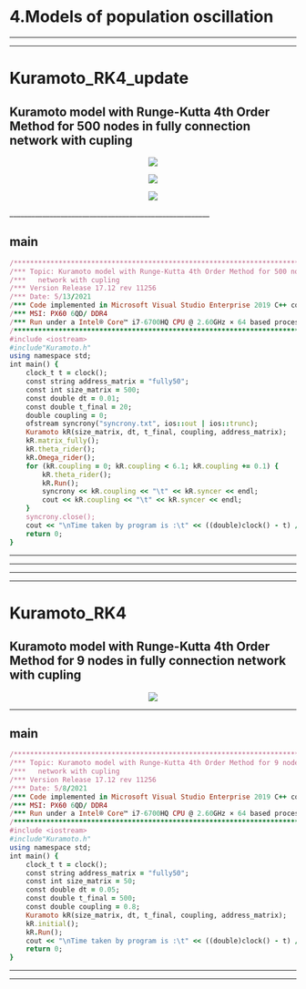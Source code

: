 # 4.Models of population oscillation
__________________________________________________________________
--------------------------------------------------------------
# Kuramoto_RK4_update
## Kuramoto model with Runge-Kutta 4th Order Method for 500 nodes in fully connection network with cupling
<p align="center">
 <img src="https://github.com/aliseif321/4.Models_of_population_oscillation/blob/main/Kuramoto_RK4_update/Picture/Fully%20connection%20network%20with%20500%20nodes.png?raw=true" >
 </p>
 
 
 
 <p align="center">
 <img src="https://github.com/aliseif321/4.Models_of_population_oscillation/blob/main/Kuramoto_RK4_update/Picture/book.png?raw=true" >
 </p>
 
  <p align="center">
 <img src=" https://github.com/aliseif321/4.Models_of_population_oscillation/blob/main/Kuramoto_RK4_update/Picture/WhatsApp%20Image%202021-05-13%20at%203.43.11%20PM.jpeg?raw=true
" >
 </p>
_______________________________________________________

## main
```ruby
/************************************************************************************************/
/*** Topic: Kuramoto model with Runge-Kutta 4th Order Method for 500 nodes in fully connection***/
/***   network with cupling                                                                   ***/
/*** Version Release 17.12 rev 11256                                                Ali-Seif  ***/
/*** Date: 5/13/2021                                                                           ***/
/*** Code implemented in Microsoft Visual Studio Enterprise 2019 C++ compiler                 ***/
/*** MSI: PX60 6QD/ DDR4                                                                      ***/
/*** Run under a Intel® Core™ i7-6700HQ CPU @ 2.60GHz × 64 based processor with 16 GB RAM     ***/
/************************************************************************************************/
#include <iostream>                                                             //import library for cout and endl and etc.
#include"Kuramoto.h"                                                            //import library Kuramoto
using namespace std;                                                            //using standard 
int main() {                                                                    //
    clock_t t = clock();                                                        //time start record
    const string address_matrix = "fully50";                                    //name matrix file
    const int size_matrix = 500;                                                //number of node size of matrix clom and row
    const double dt = 0.01;                                                     //step lenth
    const double t_final = 20;                                                  //time final
    double coupling = 0;                                                        //stringh cupling
    ofstream syncrony("syncrony.txt", ios::out | ios::trunc);                   //create file .txt for save sync volt
    Kuramoto kR(size_matrix, dt, t_final, coupling, address_matrix);            //call class and input initial variable
    kR.matrix_fully();                                                          //run initial cundition
    kR.theta_rider();                                                           //read random between 0 to 2pi normal
    kR.Omega_rider();                                                           //read random between 0 to 1 ufiform
    for (kR.coupling = 0; kR.coupling < 6.1; kR.coupling += 0.1) {              //foor loop cont coupling
        kR.theta_rider();                                                       //read random between 0 to 2pi normal
        kR.Run();                                                               //run kuramato model
        syncrony << kR.coupling << "\t" << kR.syncer << endl;                   //print time and sync in .txt
        cout << kR.coupling << "\t" << kR.syncer << endl;                       //type time and sync in .txt
    }                                                                           //
    syncrony.close();                                                           //close file .txt
    cout << "\nTime taken by program is :\t" << ((double)clock() - t) / CLOCKS_PER_SEC << " sec\nfinish\n";//calculate time run
    return 0;                                                                   //run program was correct
}

``` 
__________________________________________________________________
--------------------------------------------------------------
__________________________________________________________________
--------------------------------------------------------------
# Kuramoto_RK4
## Kuramoto model with Runge-Kutta 4th Order Method for 9 nodes in fully connection network with cupling
<p align="center">
 <img src="https://github.com/aliseif321/4.Models_of_population_oscillation/blob/main/Kuramoto_RK4/Pic/Untitled.png?raw=true" >
 </p>
 
_______________________________________________________

## main
```ruby
/************************************************************************************************/
/*** Topic: Kuramoto model with Runge-Kutta 4th Order Method for 9 nodes in fully connection  ***/
/***   network with cupling                                                                   ***/
/*** Version Release 17.12 rev 11256                                                Ali-Seif  ***/
/*** Date: 5/8/2021                                                                           ***/
/*** Code implemented in Microsoft Visual Studio Enterprise 2019 C++ compiler                 ***/
/*** MSI: PX60 6QD/ DDR4                                                                      ***/
/*** Run under a Intel® Core™ i7-6700HQ CPU @ 2.60GHz × 64 based processor with 16 GB RAM     ***/
/************************************************************************************************/
#include <iostream>                                                             //import library for cout and endl and etc.
#include"Kuramoto.h"                                                            //import library Kuramoto
using namespace std;                                                            //using standard 
int main() {                                                                    //
    clock_t t = clock();                                                        //time start record
    const string address_matrix = "fully50";                                      //name matrix file
    const int size_matrix = 50;                                                //number of node size of matrix clom and row
    const double dt = 0.05;                                                     //step lenth
    const double t_final = 500;                                                 //time final
    const double coupling = 0.8;                                                //stringh cupling
    Kuramoto kR(size_matrix, dt, t_final, coupling, address_matrix);            //call class and input initial variable
    kR.initial();                                                               //run initial cundition
    kR.Run();                                                                   //run kuramato model
    cout << "\nTime taken by program is :\t" << ((double)clock() - t) / CLOCKS_PER_SEC << " sec\nfinish\n";
    return 0;                                                                   //run program was correct
}


``` 
__________________________________________________________________
--------------------------------------------------------------
